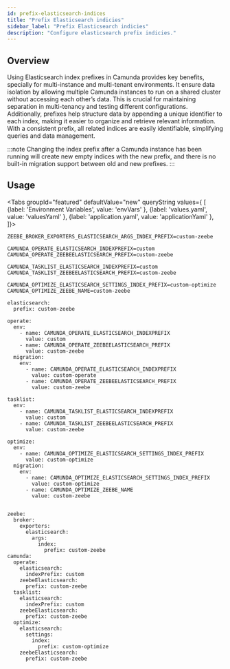 ```yaml
---
id: prefix-elasticsearch-indices
title: "Prefix Elasticsearch indicies"
sidebar_label: "Prefix Elasticsearch indicies"
description: "Configure elasticsearch prefix indicies."
---
```


## Overview

Using Elasticsearch index prefixes in Camunda provides key benefits, specially for multi-instance and multi-tenant environments. It ensure data isolation by allowing multiple Camunda instances to run on a shared cluster without accessing each other’s data. This is crucial for maintaining separation in multi-tenancy and testing different configurations.
Additionally, prefixes help structure data by appending a unique identifier to each index, making it easier to organize and retrieve relevant information. With a consistent prefix, all related indices are easily identifiable, simplifying queries and data management.

:::note
Changing the index prefix after a Camunda instance has been running will create new empty indices with the new prefix, and there is no built-in migration support between old and new prefixes.
:::

## Usage

<Tabs groupId="featured" defaultValue="new" queryString values={
[
{label: 'Environment Variables', value: 'envVars' },
{label: 'values.yaml', value: 'valuesYaml' },
{label: 'application.yaml', value: 'applicationYaml' },
]}>
<TabItem value="envVars">

```
ZEEBE_BROKER_EXPORTERS_ELASTICSEARCH_ARGS_INDEX_PREFIX=custom-zeebe

CAMUNDA_OPERATE_ELASTICSEARCH_INDEXPREFIX=custom
CAMUNDA_OPERATE_ZEEBEELASTICSEARCH_PREFIX=custom-zeebe

CAMUNDA_TASKLIST_ELASTICSEARCH_INDEXPREFIX=custom
CAMUNDA_TASKLIST_ZEEBEELASTICSEARCH_PREFIX=custom-zeebe

CAMUNDA_OPTIMIZE_ELASTICSEARCH_SETTINGS_INDEX_PREFIX=custom-optimize
CAMUNDA_OPTIMIZE_ZEEBE_NAME=custom-zeebe
```

</TabItem>
<TabItem value="valuesYaml">

```
elasticsearch:
  prefix: custom-zeebe

operate:
  env:
    - name: CAMUNDA_OPERATE_ELASTICSEARCH_INDEXPREFIX
      value: custom
    - name: CAMUNDA_OPERATE_ZEEBEELASTICSEARCH_PREFIX
      value: custom-zeebe
  migration:
    env:
      - name: CAMUNDA_OPERATE_ELASTICSEARCH_INDEXPREFIX
        value: custom-operate
      - name: CAMUNDA_OPERATE_ZEEBEELASTICSEARCH_PREFIX
        value: custom-zeebe

tasklist:
  env:
    - name: CAMUNDA_TASKLIST_ELASTICSEARCH_INDEXPREFIX
      value: custom
    - name: CAMUNDA_TASKLIST_ZEEBEELASTICSEARCH_PREFIX
      value: custom-zeebe

optimize:
  env:
    - name: CAMUNDA_OPTIMIZE_ELASTICSEARCH_SETTINGS_INDEX_PREFIX
      value: custom-optimize
  migration:
    env:
      - name: CAMUNDA_OPTIMIZE_ELASTICSEARCH_SETTINGS_INDEX_PREFIX
        value: custom-optimize
      - name: CAMUNDA_OPTIMIZE_ZEEBE_NAME
        value: custom-zeebe


```

</TabItem>
<TabItem value="applicationYaml">

```
zeebe:
  broker:
    exporters:
      elasticsearch:
        args:
          index:
            prefix: custom-zeebe
camunda:
  operate:
    elasticsearch:
      indexPrefix: custom
    zeebeElasticsearch:
      prefix: custom-zeebe
  tasklist:
    elasticsearch:
      indexPrefix: custom
    zeebeElasticsearch:
      prefix: custom-zeebe
  optimize:
    elasticsearch:
      settings:
        index:
          prefix: custom-optimize
    zeebeElasticsearch:
      prefix: custom-zeebe
```

</TabItem>

</Tabs>
